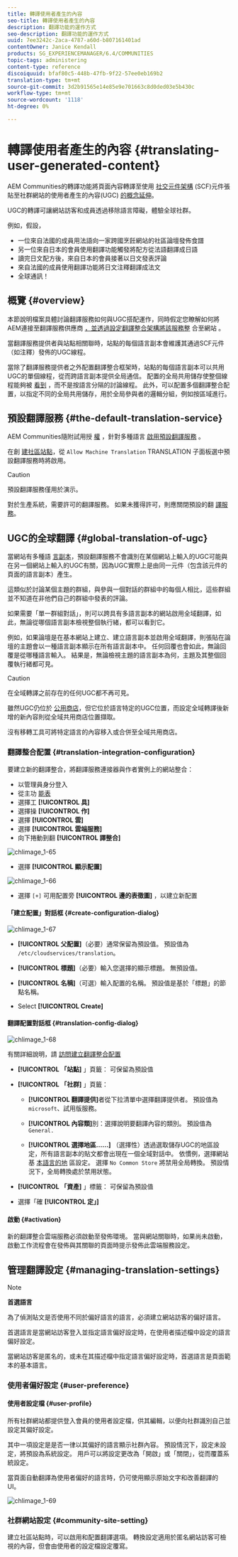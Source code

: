 ```yaml
---
title: 轉譯使用者產生的內容
seo-title: 轉譯使用者產生的內容
description: 翻譯功能的運作方式
seo-description: 翻譯功能的運作方式
uuid: 7ee3242c-2aca-4787-a60d-b807161401ad
contentOwner: Janice Kendall
products: SG_EXPERIENCEMANAGER/6.4/COMMUNITIES
topic-tags: administering
content-type: reference
discoiquuid: bfaf80c5-448b-47fb-9f22-57ee0eb169b2
translation-type: tm+mt
source-git-commit: 3d2b91565e14e85e9e701663c8d0ded03e5b430c
workflow-type: tm+mt
source-wordcount: '1118'
ht-degree: 0%

---
```



# 轉譯使用者產生的內容 {#translating-user-generated-content}

AEM Communities的轉譯功能將頁面內容轉譯至使用 [社交元件架構](../../help/sites-administering/translation.md) (SCF)元件張貼至社群網站的使用者產生的內容(UGC) [的概念延伸](scf.md)。

UGC的轉譯可讓網站訪客和成員透過移除語言障礙，體驗全球社群。

例如，假設，

* 一位來自法國的成員用法語向一家跨國烹飪網站的社區論壇發佈食譜
* 另一位來自日本的會員使用翻譯功能觸發將配方從法語翻譯成日語
* 讀完日文配方後，來自日本的會員接著以日文發表評論
* 來自法國的成員使用翻譯功能將日文注釋翻譯成法文
* 全球通訊！

## 概覽 {#overview}

本節說明檔案具體討論翻譯服務如何與UGC搭配運作，同時假定您瞭解如何將AEM連接至翻譯服務供應商 [，並透過設定翻譯整合架構將該服務整](../../help/sites-administering/translation.md#connectingtoatranslationserviceprovider) 合至網站 [](../../help/sites-administering/tc-tic.md)。

當翻譯服務提供者與站點相關聯時，站點的每個語言副本會維護其通過SCF元件（如注釋）發佈的UGC線程。

當除了翻譯服務提供者之外配置翻譯整合框架時，站點的每個語言副本可以共用UGC的單個線程，從而跨語言副本提供全局通信。 配置的全局共用儲存使整個線程能夠被 [看到](#global-translation-of-ugc) ，而不是按語言分隔的討論線程。 此外，可以配置多個翻譯整合配置，以指定不同的全局共用儲存，用於全局參與者的邏輯分組，例如按區域進行。

## 預設翻譯服務 {#the-default-translation-service}

AEM Communities隨附試用授 [權](../../help/sites-administering/tc-msconf.md#microsoft-translator-trial-license) ，針對多種語言 [啟用預設翻譯服務](../../help/sites-administering/tc-msconf.md) 。

在創 [建社區站點](sites-console.md)，從 `Allow Machine Translation` TRANSLATION [](sites-console.md#translation) 子面板選中預設翻譯服務時將啟用。

>[!CAUTION]
>
>預設翻譯服務僅用於演示。
>
>對於生產系統，需要許可的翻譯服務。 如果未獲得許可，則應關閉預設的翻 [譯服務](../../help/sites-administering/tc-msconf.md#microsoft-translator-trial-license-geometrixx-outdoors)。

## UGC的全球翻譯 {#global-translation-of-ugc}

當網站有多種語 [言副本](../../help/sites-administering/tc-prep.md)，預設翻譯服務不會識別在某個網站上輸入的UGC可能與在另一個網站上輸入的UGC有關，因為UGC實際上是由同一元件（包含該元件的頁面的語言副本）產生。

這類似於討論某個主題的群組，與參與一個對話的群組中的每個人相比，這些群組並不知道在非他們自己的群組中發表的評論。

如果需要「單一群組對話」，則可以跨具有多語言副本的網站啟用全域翻譯，如此，無論從哪個語言副本檢視整個執行緒，都可以看到它。

例如，如果論壇是在基本網站上建立、建立語言副本並啟用全域翻譯，則張貼在論壇的主題會以一種語言副本顯示在所有語言副本中。 任何回覆也會如此，無論回覆是從哪種語言輸入。 結果是，無論檢視主題的語言副本為何，主題及其整個回覆執行緒都可見。

>[!CAUTION]
>
>在全域轉譯之前存在的任何UGC都不再可見。
>
>雖然UGC仍位於 [公用商店](working-with-srp.md)，但它位於語言特定的UGC位置，而設定全域轉譯後新增的新內容則從全域共用商店位置擷取。
>
>沒有移轉工具可將特定語言的內容移入或合併至全域共用商店。

### 翻譯整合配置 {#translation-integration-configuration}

要建立新的翻譯整合，將翻譯服務連接器與作者實例上的網站整合：

* 以管理員身分登入
* 從主功 [能表](http://localhost:4502/)
* 選擇工 **[!UICONTROL 具]**
* 選擇操 **[!UICONTROL 作]**
* 選擇 **[!UICONTROL 雲]**
* 選擇 **[!UICONTROL 雲端服務]**
* 向下捲動到翻 **[!UICONTROL 譯整合]**

![chlimage_1-65](assets/chlimage_1-65.png)

* 選擇 **[!UICONTROL 顯示配置]**

![chlimage_1-66](assets/chlimage_1-66.png)

* 選擇 `[+]` 可用配置旁 **[!UICONTROL 邊的表徵圖]** ，以建立新配置

#### 「建立配置」對話框 {#create-configuration-dialog}

![chlimage_1-67](assets/chlimage_1-67.png)

* **[!UICONTROL 父配置]**（必要）通常保留為預設值。 預設值為 
`/etc/cloudservices/translation`。

* **[!UICONTROL 標題]**（必要）輸入您選擇的顯示標題。 無預設值。

* **[!UICONTROL 名稱]**（可選）輸入配置的名稱。 預設值是基於「標題」的節點名稱。

* Select **[!UICONTROL Create]**

#### 翻譯配置對話框 {#translation-config-dialog}

![chlimage_1-68](assets/chlimage_1-68.png)

有關詳細說明，請 [訪問建立翻譯整合配置](../../help/sites-administering/tc-tic.md#creating-a-translation-integration-configuration)

* **[!UICONTROL 「站點]** 」頁籤： 可保留為預設值
* **[!UICONTROL 「社群]** 」頁籤：
   * **[!UICONTROL 翻譯提供]**&#x200B;者從下拉清單中選擇翻譯提供者。 預設值為 
`microsoft`、試用版服務。

   * **[!UICONTROL 內容類]**&#x200B;別：選擇說明要翻譯內容的類別。 預設值為 
`General.`

   * **[!UICONTROL 選擇地區……]**
（選擇性）透過選取儲存UGC的地區設定，所有語言副本的貼文都會出現在一個全域對話中。 依慣例，選擇網站基 [本語言的地](sites-console.md#translation) 區設定。 選擇 `No Common Store` 將禁用全局轉換。 預設情況下，全局轉換處於禁用狀態。

* **[!UICONTROL 「資產]** 」標籤： 可保留為預設值
* 選擇「確 **[!UICONTROL 定」]**

#### 啟動 {#activation}

新的翻譯整合雲端服務必須啟動至發佈環境。 當與網站關聯時，如果尚未啟動，啟動工作流程會在發佈與其關聯的頁面時提示發佈此雲端服務設定。

## 管理翻譯設定 {#managing-translation-settings}

>[!NOTE]
>
>**首選語言**
>
>為了偵測貼文是否使用不同於偏好語言的語言，必須建立網站訪客的偏好語言。
>
>首選語言是當網站訪客登入並指定語言偏好設定時，在使用者描述檔中設定的語言偏好設定。
>
>當網站訪客是匿名的，或未在其描述檔中指定語言偏好設定時，首選語言是頁面範本的基本語言。

### 使用者偏好設定 {#user-preference}

#### 使用者設定檔 {#user-profile}

所有社群網站都提供登入會員的使用者設定檔，供其編輯，以便向社群識別自己並設定其偏好設定。

其中一項設定是是否一律以其偏好的語言顯示社群內容。 預設情況下，設定未設定，將預設為系統設定。 用戶可以將設定更改為「開啟」或「關閉」，從而覆蓋系統設定。

當頁面自動翻譯為使用者偏好的語言時，仍可使用顯示原始文字和改善翻譯的UI。

![chlimage_1-69](assets/chlimage_1-69.png)

### 社群網站設定 {#community-site-setting}

建立社區站點時，可以啟用和配置翻譯選項。 轉換設定適用於匿名網站訪客可檢視的內容，但會由使用者的設定檔設定覆寫。
